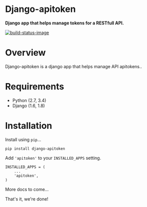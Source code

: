 # Django-apitoken

**Django app that helps manage tokens for a RESTfull API.**

[![build-status-image]][travis]

# Overview

Django-apitoken is a django app that helps manage API apitokens..

# Requirements

* Python (2.7, 3.4)
* Django (1.6, 1.8)

# Installation

Install using `pip`...

    pip install django-apitoken

Add `'apitoken'` to your `INSTALLED_APPS` setting.

    INSTALLED_APPS = (
        ...
        'apitoken',
    )

More docs to come...

That's it, we're done!

[build-status-image]: https://secure.travis-ci.org/simonluijk/django-apitoken.png?branch=master
[travis]: http://travis-ci.org/simonluijk/django-apitoken?branch=master
